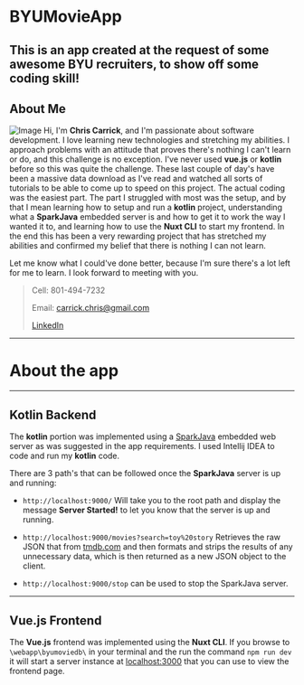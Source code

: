 # BYUMovieApp

This is an app created at the request of some awesome BYU recruiters, to show off some coding skill!
---
## About Me
![Image](https://cryptic-cove-38553.herokuapp.com/img/familyPic-8.jpg)
Hi, I'm **Chris Carrick**, and I'm passionate about software development. I love learning new technologies and stretching my abilities. I approach problems with an attitude that proves there's nothing I can't learn or do, and this challenge is no exception. I've never used **vue.js** or **kotlin** before so this was quite the challenge. These last couple of day's have been a massive data download as I've read and watched all sorts of tutorials to be able to come up to speed on this project. The actual coding was the easiest part. The part I struggled with most was the setup, and by that I mean learning how to setup and run a **kotlin** project, understanding what a **SparkJava** embedded server is and how to get it to work the way I wanted it to, and learning how to use the **Nuxt CLI** to start my frontend. In the end this has been a very rewarding project that has stretched my abilities and confirmed my belief that there is nothing I can not learn.

Let me know what I could've done better, because I'm sure there's a lot left for me to learn. I look forward to meeting with you.

>Cell: 801-494-7232
>
>Email: carrick.chris@gmail.com
>
>[LinkedIn](https://www.linkedin.com/in/chris-carrick-99528680/)
---
# About the app
---
## Kotlin Backend
The **kotlin** portion was implemented using a [SparkJava](http://http://sparkjava.com/) embedded web server as was suggested in the app requirements. I used Intellij IDEA to code and run my **kotlin** code.

There are 3 path's that can be followed once the **SparkJava** server is up and running:

* `http://localhost:9000/` Will take you to the root path and display the message __Server Started!__ to let you know that the server is up and running.

* `http://localhost:9000/movies?search=toy%20story` Retrieves the raw JSON that from [tmdb.com](http://www.tmdb.com) and then formats and strips the results of any unnecessary data, which is then returned as a new JSON object to the client.

* `http://localhost:9000/stop` can be used to stop the SparkJava server.
---
## Vue.js Frontend
The **Vue.js** frontend was implemented using the **Nuxt CLI**. If you browse to `\webapp\byumoviedb\` in your terminal and the run the command `npm run dev` it will start a server instance at [localhost:3000](http://localhost:3000) that you can use to view the frontend page.
